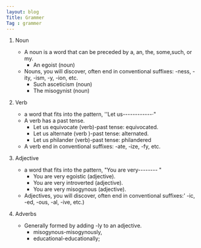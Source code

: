 ```yaml
---
layout: blog
Title: Grammer
Tag : grammer
---
```


1. Noun
   -  A noun is a word that can be preceded by a, an, the, some,such, or my. 
      - An egoist (noun)
   -  Nouns, you will discover, often end in conventional suffixes: -ness, -ity, -ism, -y, -ion, etc.
      - Such asceticism (noun)
      - The misogynist (noun)

2. Verb
   - a word that fits into the pattern, ''Let us------------·"
   - A verb has a past tense.
     - Let us equivocate (verb)-past tense: equivocated.
     - Let us alternate (verb )-past tense: alternated.
     - Let us philander (verb)-past tense: philandered
   - A verb end in conventional suffixes: -ate, -ize, -fy, etc.

3. Adjective
   - a word that fits into the pattern, "You are very-------- "
     - You are very egoistic (adjective).
     - You are very introverted (adjective).
     - You are very misogynous (adjective).
   - Adjectives, you will discover, often end in conventional suffixes:' -ic, -ed, -ous, -al, -ive, etc.) 

4. Adverbs
   - Generally formed by adding -ly to an adjective.
     -  misogynous-misogynously,
     -  educational-educationally;  
